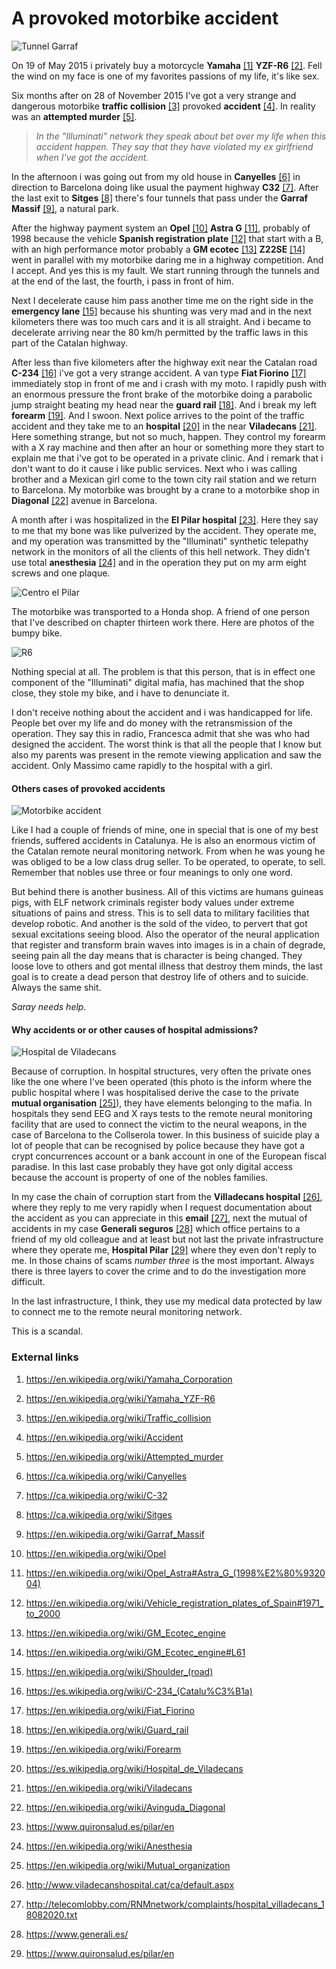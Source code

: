 # A provoked motorbike accident

![Tunnel Garraf](http://telecomlobby.com/Images/tunnelgarraf.jpg)

On 19 of May 2015 i privately buy a motorcycle **Yamaha** [[1]](https://en.wikipedia.org/wiki/Yamaha_Corporation) **YZF-R6** [[2]](https://en.wikipedia.org/wiki/Yamaha_YZF-R6). Fell the wind on my face is one of my favorites passions of my life, it's like sex.

Six months after on 28 of November 2015 I've got a very strange and dangerous motorbike **traffic collision** [[3]](https://en.wikipedia.org/wiki/Traffic_collision) provoked **accident** [[4]](https://en.wikipedia.org/wiki/Accident). In reality was an **attempted murder** [[5]](https://en.wikipedia.org/wiki/Attempted_murder).

> *In the "Illuminati" network they speak about bet over my life when this accident happen. They say that they have violated my ex girlfriend when I've got the accident.* 

In the afternoon i was going out from my old house in **Canyelles** [[6]](https://ca.wikipedia.org/wiki/Canyelles) in direction to Barcelona doing like usual the payment highway **C32** [[7]](https://ca.wikipedia.org/wiki/C-32).  After the last exit to **Sitges** [[8]](https://ca.wikipedia.org/wiki/Sitges) there's four tunnels that pass under the **Garraf Massif** [[9]](https://en.wikipedia.org/wiki/Garraf_Massif), a natural park.

After the highway payment system an **Opel** [[10]](https://en.wikipedia.org/wiki/Opel) **Astra G** [[11]](https://en.wikipedia.org/wiki/Opel_Astra#Astra_G_(1998%E2%80%932004)), probably of 1998 because the vehicle **Spanish registration plate** [[12]](https://en.wikipedia.org/wiki/Vehicle_registration_plates_of_Spain#1971_to_2000) that start with a B, with an high performance motor probably a **GM ecotec** [[13]](https://en.wikipedia.org/wiki/GM_Ecotec_engine) **Z22SE** [[14]](https://en.wikipedia.org/wiki/GM_Ecotec_engine#L61) went in parallel with my motorbike daring me in a highway competition. And I accept. And yes this is my fault. We start running through the tunnels and at the end of the last, the fourth, i pass in front of him. 

Next I decelerate cause him pass another time me on the right side in the **emergency lane** [[15]](https://en.wikipedia.org/wiki/Shoulder_(road)) because his shunting was very mad and in the next kilometers there was too much cars and it is all straight. And i became to decelerate arriving near the 80 km/h permitted by the traffic laws in this part of the Catalan highway.

After less than five kilometers after the highway exit near the Catalan road **C-234** [[16]](https://es.wikipedia.org/wiki/C-234_(Catalu%C3%B1a)) i've got a very strange accident. A van type **Fiat Fiorino** [[17]](https://en.wikipedia.org/wiki/Fiat_Fiorino) immediately stop in front of me and i crash with my moto. I rapidly push with an enormous pressure the front brake of the motorbike doing a parabolic jump straight beating my head near the **guard rail** [[18]](https://en.wikipedia.org/wiki/Guard_rail). And i break my left **forearm** [[19]](https://en.wikipedia.org/wiki/Forearm). And I swoon. Next police arrives to the point of the traffic accident and they take me to an **hospital** [[20]](https://es.wikipedia.org/wiki/Hospital_de_Viladecans) in the near **Viladecans** [[21]](https://en.wikipedia.org/wiki/Viladecans). Here something strange, but not so much, happen. They control my forearm with a X ray machine and then after an hour or something more they start to explain me that i've got to be operated in a private clinic. And i remark that i don't want to do it cause i like public services. Next who i was calling brother and a Mexican girl come to the town city rail station and we return to Barcelona. My motorbike was brought by a crane to a motorbike shop in **Diagonal** [[22]](https://en.wikipedia.org/wiki/Avinguda_Diagonal) avenue in Barcelona.

A month after i was hospitalized in the **El Pilar hospital** [[23]](https://www.quironsalud.es/pilar/en). Here they say to me that my bone was like pulverized by the accident. They operate me, and my operation was transmitted by the "Illuminati" synthetic telepathy network in the monitors of all the clients of this hell network. They didn't use total **anesthesia** [[24]](https://en.wikipedia.org/wiki/Anesthesia) and in the operation they put on my arm eight screws and one plaque.

![Centro el Pilar](http://telecomlobby.com/Images/20151228_180918.jpg)

The motorbike was transported to a Honda shop. A friend of one person that I've described on chapter thirteen work there. Here are photos of the bumpy bike.

![R6 ](http://telecomlobby.com/Images/IMG-20151211-WA0032.jpg)

Nothing special at all. The problem is that this person, that is in effect one component of the "Illuminati" digital mafia, has machined that the shop close, they stole my bike,  and i have to denunciate it.

I don't receive nothing about the accident and i was handicapped for life. People bet over my life and do money with the retransmission of the operation. They say this in radio, Francesca admit that she was who had designed the accident. The worst think is that all the people that I know but also my parents was present in the remote viewing application and saw the accident. Only Massimo came rapidly to the hospital with a girl. 

#### Others cases of provoked accidents

![Motorbike accident](http://telecomlobby.com/Images/remote_neural_monitoring_network_catalan_accident.webp)

Like I had a couple of friends of mine, one in special that is one of my best friends, suffered accidents in Catalunya. He is also an enormous victim of the Catalan remote neural monitoring network. From when he was young he was obliged to be a low class drug seller. To be operated, to operate, to sell. Remember that nobles use three or four meanings to only one word.

But behind there is another business. All of this victims are humans guineas pigs, with ELF network criminals register body values under extreme situations of pains and stress. This is to sell data to military facilities that develop robotic. And another is the sold of the video, to pervert that got sexual excitations seeing blood. Also the operator of the neural application that register and transform brain waves into images is in a chain of degrade, seeing pain all the day means that is character is being changed. They loose love to others and got mental illness that destroy them minds, the last goal is to create a dead person that destroy life of others and to suicide. Always the same shit. 

*Saray needs help.*  

#### Why accidents or or other causes of hospital admissions? 

![Hospital de Viladecans](http://telecomlobby.com/Images/hdv.webp)

Because of corruption. In hospital structures, very often the private ones like the one where I've been operated (this photo is the inform where the public hospital where I was hospitalised derive the case to the private **mutual organisation** [[25]](https://en.wikipedia.org/wiki/Mutual_organization)), they have elements belonging to the mafia. In hospitals they send EEG and X rays tests to the remote neural monitoring facility that are used to connect the victim to the neural weapons, in the case of Barcelona to the Collserola tower. In this business of suicide play a lot of people that can be recognised by police because they have got a crypt concurrences account or a bank account in one of the European fiscal paradise. In this last case probably they have got only digital access because the account is property of one of the nobles families. 

In  my case the chain of corruption start from the **Villadecans hospital** [[26]](http://www.viladecanshospital.cat/ca/default.aspx), where they reply to me very rapidly when I request documentation about the accident as you can appreciate in this **email** [[27]](http://telecomlobby.com/RNMnetwork/complaints/hospital_villadecans_18082020.txt), next the mutual of accidents in my case **Generali seguros** [[28]](https://www.generali.es/) which office pertains to a friend of my old colleague and at least but not last the private infrastructure where they operate me, **Hospital Pilar** [[29]](https://www.quironsalud.es/pilar/en) where they even don't reply to me. In those chains of scams *number three* is the most important. Always there is three layers to cover the crime and to do the investigation more difficult.  

In the last infrastructure, I think, they use my medical data protected by law to connect me to the remote neural monitoring network. 

This is a scandal. 

### External links

1. https://en.wikipedia.org/wiki/Yamaha_Corporation

2. https://en.wikipedia.org/wiki/Yamaha_YZF-R6

3. https://en.wikipedia.org/wiki/Traffic_collision

4. https://en.wikipedia.org/wiki/Accident

5. https://en.wikipedia.org/wiki/Attempted_murder

6. https://ca.wikipedia.org/wiki/Canyelles

7. https://ca.wikipedia.org/wiki/C-32

8. https://ca.wikipedia.org/wiki/Sitges

9. https://en.wikipedia.org/wiki/Garraf_Massif

10. https://en.wikipedia.org/wiki/Opel

11. https://en.wikipedia.org/wiki/Opel_Astra#Astra_G_(1998%E2%80%932004)

12. https://en.wikipedia.org/wiki/Vehicle_registration_plates_of_Spain#1971_to_2000

13. https://en.wikipedia.org/wiki/GM_Ecotec_engine

14. https://en.wikipedia.org/wiki/GM_Ecotec_engine#L61

15. https://en.wikipedia.org/wiki/Shoulder_(road)

16. https://es.wikipedia.org/wiki/C-234_(Catalu%C3%B1a)

17. https://en.wikipedia.org/wiki/Fiat_Fiorino

18. https://en.wikipedia.org/wiki/Guard_rail

19. https://en.wikipedia.org/wiki/Forearm

20. https://es.wikipedia.org/wiki/Hospital_de_Viladecans

21. https://en.wikipedia.org/wiki/Viladecans

22. https://en.wikipedia.org/wiki/Avinguda_Diagonal

23. https://www.quironsalud.es/pilar/en

24. https://en.wikipedia.org/wiki/Anesthesia

25. https://en.wikipedia.org/wiki/Mutual_organization

26. http://www.viladecanshospital.cat/ca/default.aspx

27. http://telecomlobby.com/RNMnetwork/complaints/hospital_villadecans_18082020.txt

28. https://www.generali.es/

29. https://www.quironsalud.es/pilar/en

    